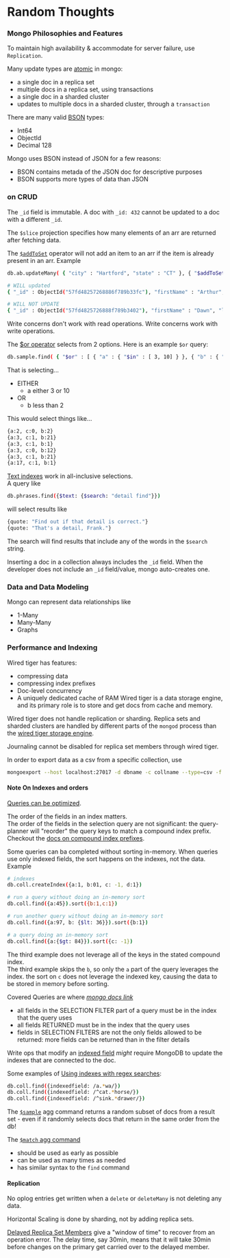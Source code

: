 # Random Thoughts

### Mongo Philosophies and Features

To maintain high availability & accommodate for server failure, use `Replication`.

Many update types are [atomic](https://docs.mongodb.com/manual/core/write-operations-atomicity/) in mongo:

- a single doc in a replica set
- multiple docs in a replica set, using transactions
- a single doc in a sharded cluster
- updates to multiple docs in a sharded cluster, through a `transaction`

There are many valid [BSON](https://docs.mongodb.com/manual/reference/bson-types/) types:

- Int64
- ObjectId
- Decimal 128

Mongo uses BSON instead of JSON for a few reasons:

- BSON contains metada of the JSON doc for descriptive purposes
- BSON supports more types of data than JSON

### on CRUD

The `_id` field is immutable. A doc with `_id: 432` cannot be updated to a doc with a different `_id`.

The `$slice` projection specifies how many elements of an arr are returned after fetching data.

The [`$addToSet`](https://docs.mongodb.com/manual/reference/operator/update/addToSet/) operator will not add an item to an arr if the item is already present in an arr. Example

```bash
db.ab.updateMany( { "city" : "Hartford", "state" : "CT" }, { "$addToSet" : { "hobbies" : "reading" } } )

# WILL updated
{ "_id" : ObjectId("57fd48257268886f789b33fc"), "firstName" : "Arthur", "lastName" : "Aaronson", "state" : "CT", "city" : "Hartford", "hobbies" : [ "walking", "talking with friends" ] }

# WILL NOT UPDATE
{ "_id" : ObjectId("57fd4825726888f789b3402"), "firstName" : "Dawn", "lastName" : "Davis", "state" : "CT", "city" : "Hartford", "hobbies" : [ "walking", "reading", "hiking" ] }

```

Write concerns don't work with read operations. Write concerns work with write operations.

The [\$or operator](https://docs.mongodb.com/manual/reference/operator/query/or/) selects from 2 options. Here is an example `$or` query:

```bash
db.sample.find( { "$or" : [ { "a" : { "$in" : [ 3, 10] } }, { "b" : { "$lte" : 2 } } ] } )
```

That is selecting...

- EITHER
  - a either 3 or 10
- OR
  - b less than 2

This would select things like...

```bash
{a:2, c:0, b:2}
{a:3, c:1, b:21}
{a:3, c:1, b:1}
{a:3, c:0, b:12}
{a:3, c:1, b:21}
{a:17, c:1, b:1}
```

[Text indexes](https://docs.mongodb.com/manual/core/index-text/) work in all-inclusive selections.  
A query like

```bash
db.phrases.find({$text: {$search: "detail find"}})
```

will select results like

```bash
{quote: "Find out if that detail is correct."}
{quote: "That's a detail, Frank."}
```

The search will find results that include any of the words in the `$search` string.

Inserting a doc in a collection always includes the `_id` field. When the developer does not include an `_id` field/value, mongo auto-creates one.

### Data and Data Modeling

Mongo can represent data relationships like

- 1-Many
- Many-Many
- Graphs

### Performance and Indexing

Wired tiger has features:

- compressing data
- compressing index prefixes
- Doc-level concurrency
- A uniquely dedicated cache of RAM
  Wired tiger is a data storage engine, and its primary role is to store and get docs from cache and memory.

Wired tiger does not handle replication or sharding. Replica sets and sharded clusters are handled by different parts of the `mongod` process than the [wired tiger storage engine](https://docs.mongodb.com/manual/core/wiredtiger/).

Journaling cannot be disabled for replica set members through wired tiger.

In order to export data as a csv from a specific collection, use

```bash
mongoexport --host localhost:27017 -d dbname -c collname --type=csv -f fields -o outputfilename.csv
```

#### Note On Indexes and orders

[Queries can be optimized](https://docs.mongodb.com/manual/core/query-optimization/).

The order of the fields in an index matters.  
The order of the fields in the selection query are not significant: the query-planner will "reorder" the query keys to match a compound index prefix. Checkout the [docs on compound index prefixes](https://docs.mongodb.com/manual/core/index-compound/#prefixes).

Some queries can ba completed without sorting in-memory. When queries use only indexed fields, the sort happens on the indexes, not the data.  
Example

```bash
# indexes
db.coll.createIndex({a:1, b:01, c: -1, d:1})

# run a query without doing an in-memory sort
db.coll.find({a:45}).sort({b:1,c:1})

# run another query without doing an in-memory sort
db.coll.find({a:97, b: {$lt: 36}}).sort({b:1})

# a query doing an in-memory sort
db.coll.find({a:{$gt: 84}}).sort({c: -1})
```

The third example does not leverage all of the keys in the stated compound index.  
The third example skips the `b`, so only the `a` part of the query leverages the index. the sort on `c` does not leverage the indexed key, causing the data to be stored in memory before sorting.

Covered Queries are where
[_mongo docs link_](https://docs.mongodb.com/manual/core/query-optimization/#covered-query)

- all fields in the SELECTION FILTER part of a query must be in the index that the query uses
- all fields RETURNED must be in the index that the query uses
- fields in SELECTION FILTERS are not the only fields allowed to be returned: more fields can be returned than in the filter details

Write ops that modify an [indexed field](https://docs.mongodb.com/manual/core/data-model-operations/#indexes) _might_ require MongoDB to update the indexes that are connected to the doc.

Some examples of [Using indexes with regex searches](https://docs.mongodb.com/manual/reference/operator/query/regex/#index-use):

```bash
db.coll.find({indexedfield: /a.*wa/})
db.coll.find({indexedfield: /^cat.*horse/})
db.coll.find({indexedfield: /^sink.*drawer/})
```

The [`$sample`](https://docs.mongodb.com/manual/reference/operator/aggregation/sample/) agg command returns a random subset of docs from a result set - even if it randomly selects docs that return in the same order from the db!

The [`$match` agg command](https://docs.mongodb.com/manual/reference/operator/aggregation/match/)

- should be used as early as possible
- can be used as many times as needed
- has similar syntax to the `find` command

#### Replication

No oplog entries get written when a `delete` or `deleteMany` is not deleting any data.

Horizontal Scaling is done by sharding, not by adding replica sets.

[Delayed Replica Set Members](https://docs.mongodb.com/manual/tutorial/configure-a-delayed-replica-set-member/) give a "window of time" to recover from an operation error. The delay time, say 30min, means that it will take 30min before changes on the primary get carried over to the delayed member.
